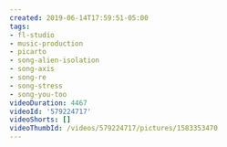 ```yaml
---
created: 2019-06-14T17:59:51-05:00
tags:
- fl-studio
- music-production
- picarto
- song-alien-isolation
- song-axis
- song-re
- song-stress
- song-you-too
videoDuration: 4467
videoId: '579224717'
videoShorts: []
videoThumbId: /videos/579224717/pictures/1583353470
---
```

